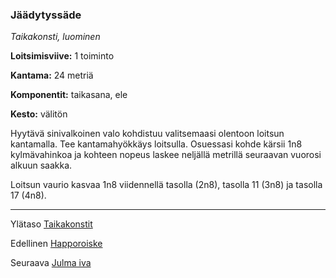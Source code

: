 ### Jäädytyssäde

*Taikakonsti, luominen*

**Loitsimisviive:** 1 toiminto

**Kantama:** 24 metriä

**Komponentit:** taikasana, ele

**Kesto:** välitön

Hyytävä sinivalkoinen valo kohdistuu valitsemaasi olentoon loitsun kantamalla. Tee kantamahyökkäys loitsulla. Osuessasi kohde kärsii 1n8 kylmävahinkoa ja kohteen nopeus laskee neljällä metrillä seuraavan vuorosi alkuun saakka. 

Loitsun vaurio kasvaa 1n8 viidennellä tasolla (2n8), tasolla 11 (3n8) ja tasolla 17 (4n8).

----

Ylätaso [Taikakonstit](0_piirin_taikakonstit)

Edellinen [Happoroiske](Happoroiske)

Seuraava [Julma iva](Julma_iva)